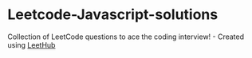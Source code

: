 # Leetcode-Javascript-solutions
Collection of LeetCode questions to ace the coding interview! - Created using [LeetHub](https://github.com/QasimWani/LeetHub)

